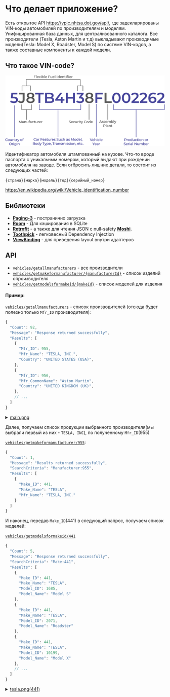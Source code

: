 # Что делает приложение?
Есть открытое API https://vpic.nhtsa.dot.gov/api/, где задекларированы VIN-коды автомобилей по производителям и моделям. 
Унифицированная база данных, для централизованного каталога. 
Все производители (Tesla, Aston Martin и т.д) выкладывают производимые модели(Tesla: Model X, Roadster, Model S) по системе VIN-кодов, 
а также составные компоненты к каждой модели.

## Что такое VIN-code?
![VIN-photo](https://github.com/igorpi25/vincoder/blob/media/explainer.png)

Идентификатор автомобиля штампованный на кузове. Что-то вроде паспорта с уникальным номером, который выдают при рождении автомобиля на заводе.
Если отбросить лишние детали, то состоит из следующих частей:

`{страна}{марка}{модель}{год}{серийный_номер}`

https://en.wikipedia.org/wiki/Vehicle_identification_number

## Библиотеки
- [**Paging-3**](https://developer.android.com/topic/libraries/architecture/paging/v3-overview) - постранично загрузка
- [**Room**](https://developer.android.com/training/data-storage/room) - Для кэширования в SQLite
- [**Retrofit**](https://square.github.io/retrofit/) - а также для чтения JSON с null-safety [**Moshi**](https://github.com/square/moshi).
- [**Toothpick**](https://github.com/stephanenicolas/toothpick) - легковесный Dependency Injection
- [**ViewBinding**](https://developer.android.com/topic/libraries/view-binding) - для приведения layout внутри адаптеров

## API
- [`vehicles/getallmanufacturers`](https://vpic.nhtsa.dot.gov/api/vehicles/getallmanufacturers?format=json) - все производители
- [`vehicles/getmakeformanufacturer/{manufacturerId}`](https://vpic.nhtsa.dot.gov/api/vehicles/getmakeformanufacturer/955?format=json) - список изделий опроизводителя
- [`vehicles/getmodelsformakeid/{makeId}`](https://vpic.nhtsa.dot.gov/api/vehicles/getmodelsformakeid/441?format=json) - список моделей для изделия

#### Пример:

[`vehicles/getallmanufacturers`](https://vpic.nhtsa.dot.gov/api/vehicles/getallmanufacturers?format=json) - список производителей (отсюда будет полезно только `Mfr_ID` производителя):

``` js
{
  "Count": 92,
  "Message": "Response returned successfully",
  "Results": [
    {
      "Mfr_ID": 955,
      "Mfr_Name": "TESLA, INC.",
      "Country": "UNITED STATES (USA)",
    },
    {
      "Mfr_ID": 956,
      "Mfr_CommonName": "Aston Martin",
      "Country": "UNITED KINGDOM (UK)",
    },
    // ...
  ]
}
```
<details>
<summary><a href="https://github.com/igorpi25/vincoder/blob/media/main_1.png">main.png</a></summary>

![VIN-photo](https://github.com/igorpi25/vincoder/blob/media/main_1.png) 

</details>

Далее, получаем список продукции выбранного производителя(мы выбрали первый из них - `TESLA, INC`), по полученному `Mfr_ID`(955)

[`vehicles/getmakeformanufacturer/955`](https://vpic.nhtsa.dot.gov/api/vehicles/getmakeformanufacturer/955?format=json):

``` js
{
  "Count": 1,
  "Message": "Results returned successfully",
  "SearchCriteria": "Manufacturer:955",
  "Results": [
    {
      "Make_ID": 441,
      "Make_Name": "TESLA",
      "Mfr_Name": "TESLA, INC."
    }
  ]
}
```

И наконец, передав `Make_ID`(441) в следующий запрос, получаем список моделей:

[`vehicles/getmodelsformakeid/441`](https://vpic.nhtsa.dot.gov/api/vehicles/getmodelsformakeid/441?format=json)
``` js
{
  "Count": 5,
  "Message": "Response returned successfully",
  "SearchCriteria": "Make:441",
  "Results": [
    {
      "Make_ID": 441,
      "Make_Name": "TESLA",
      "Model_ID": 1685,
      "Model_Name": "Model S"
    },
    {
      "Make_ID": 441,
      "Make_Name": "TESLA",
      "Model_ID": 2071,
      "Model_Name": "Roadster"
    },
    {
      "Make_ID": 441,
      "Make_Name": "TESLA",
      "Model_ID": 10199,
      "Model_Name": "Model X"
    },
    // ...
  ]
}
```
<details>
<summary><a href="https://github.com/igorpi25/vincoder/blob/media/tesla.png">tesla.png(441)</a></summary>

![VIN-photo](https://github.com/igorpi25/vincoder/blob/media/tesla.png) 

</details>

